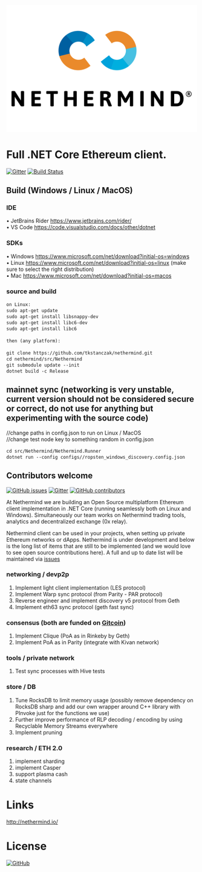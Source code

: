 <img src="Nethermind.png" width="600">

# Full .NET Core Ethereum client.

[![Gitter](https://img.shields.io/gitter/room/nethermindeth/nethermind.svg)](https://gitter.im/nethermindeth/nethermind)
[![Build Status](https://travis-ci.org/NethermindEth/nethermind.svg?branch=master)](https://travis-ci.org/NethermindEth/nethermind)

## Build (Windows / Linux / MacOS)

### IDE
•	JetBrains Rider https://www.jetbrains.com/rider/<br/>
•	VS Code https://code.visualstudio.com/docs/other/dotnet<br/>

### SDKs
•	Windows https://www.microsoft.com/net/download?initial-os=windows<br/>
•	Linux https://www.microsoft.com/net/download?initial-os=linux (make sure to select the right distribution)<br/>
•	Mac https://www.microsoft.com/net/download?initial-os=macos<br/>

### source and build

```
on Linux:
sudo apt-get update
sudo apt-get install libsnappy-dev
sudo apt-get install libc6-dev
sudo apt-get install libc6

then (any platform):

git clone https://github.com/tkstanczak/nethermind.git
cd nethermind/src/Nethermind
git submodule update --init
dotnet build -c Release
```

## mainnet sync (networking is very unstable, current version should not be considered secure or correct, do not use for anything but experimenting with the source code)

//change paths in config.json to run on Linux / MacOS<br/>
//change test node key to something random in config.json<br/>
```
cd src/Nethermind/Nethermind.Runner
dotnet run --config configs//ropsten_windows_discovery.config.json
```

## Contributors welcome
[![GitHub issues](https://img.shields.io/github/issues/nethermindeth/nethermind.svg)](https://github.com/NethermindEth/nethermind/issues)
[![Gitter](https://img.shields.io/gitter/room/nethermindeth/nethermind.svg)](https://gitter.im/nethermindeth/nethermind)
[![GitHub contributors](https://img.shields.io/github/contributors/nethermindeth/nethermind.svg)](https://github.com/NethermindEth/nethermind/graphs/contributors)

At Nethermind we are building an Open Source multiplatform Ethereum client implementation in .NET Core (running seamlessly both on Linux and Windows). Simultaneously our team works on Nethermind trading tools, analytics and decentralized exchange (0x relay).

Nethermind client can be used in your projects, when setting up private Ethereum networks or dApps. Nethermind is under development and below is the long list of items that are still to be implemented (and we would love to see open source contributions here). A full and up to date list will be maintained via [issues](https://github.com/NethermindEth/nethermind/issues)

### networking / devp2p
1) Implement light client implementation (LES protocol)
2) Implement Warp sync protocol (from Parity - PAR protocol)
3) Reverse engineer and implement discovery v5 protocol from Geth
4) Implement eth63 sync protocol (geth fast sync)

### consensus (both are funded on [Gitcoin](https://gitcoin.co/explorer?network=mainnet&idx_status=open&keywords=Nethermind,nethermind&order_by=-_val_usd_db))
1) Implement Clique (PoA as in Rinkeby by Geth)
2) Implement PoA as in Parity (integrate with Kivan network)

### tools / private network
1) Test sync processes with Hive tests

### store / DB
1) Tune RocksDB to limit memory usage (possibly remove dependency on RocksDB sharp and add our own wrapper around C++ library with PInvoke just for the functions we use)
2) Further improve performance of RLP decoding / encoding by using Recyclable Memory Streams everywhere
3) Implement pruning

### research / ETH 2.0
1) implement sharding
2) implement Casper
3) support plasma cash
4) state channels

# Links
http://nethermind.io/

# License
[![GitHub](https://img.shields.io/github/license/nethermindeth/nethermind.svg)](https://github.com/NethermindEth/nethermind/blob/master/LICENSE)

